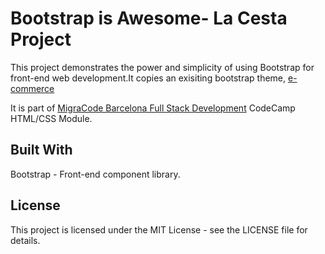 # Bootstrap is Awesome- La Cesta Project

This project demonstrates the power and simplicity of using Bootstrap for front-end web development.It copies an exisiting bootstrap theme, [e-commerce](https://themes.getbootstrap.com/preview/?theme_id=113886)

It is part of [MigraCode Barcelona Full Stack Development](https://syllabus.migracode.org/) CodeCamp HTML/CSS Module. 

## Built With
Bootstrap - Front-end component library.


## License
This project is licensed under the MIT License - see the LICENSE file for details.